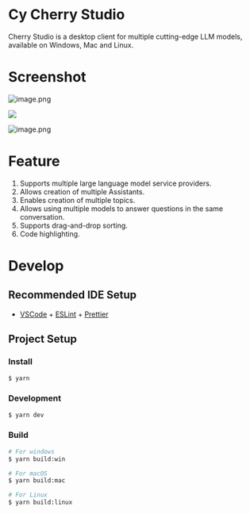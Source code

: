 # Cy Cherry Studio

Cherry Studio is a desktop client for multiple cutting-edge LLM models, available on Windows, Mac and Linux.

# Screenshot

![image.png](https://s2.loli.net/2024/07/16/IAVSOorsfFQyGhM.png)

![](https://github.com/user-attachments/assets/18c10eed-4711-4975-bf9c-b274c61924f3)

![image.png](https://s2.loli.net/2024/07/16/IQPz12OajfNoBTV.png)

# Feature

1. Supports multiple large language model service providers.
2. Allows creation of multiple Assistants.
3. Enables creation of multiple topics.
4. Allows using multiple models to answer questions in the same conversation.
5. Supports drag-and-drop sorting.
6. Code highlighting.

# Develop

## Recommended IDE Setup

- [VSCode](https://code.visualstudio.com/) + [ESLint](https://marketplace.visualstudio.com/items?itemName=dbaeumer.vscode-eslint) + [Prettier](https://marketplace.visualstudio.com/items?itemName=esbenp.prettier-vscode)

## Project Setup

### Install

```bash
$ yarn
```

### Development

```bash
$ yarn dev
```

### Build

```bash
# For windows
$ yarn build:win

# For macOS
$ yarn build:mac

# For Linux
$ yarn build:linux
```
